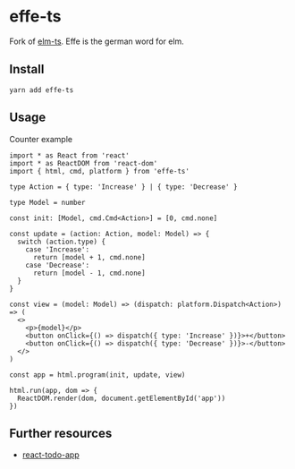 # effe-ts

Fork of [elm-ts](https://github.com/gcanti/elm-ts). Effe is the german word for elm.

## Install

```
yarn add effe-ts
```

## Usage

Counter example

```tsx
import * as React from 'react'
import * as ReactDOM from 'react-dom'
import { html, cmd, platform } from 'effe-ts'

type Action = { type: 'Increase' } | { type: 'Decrease' }

type Model = number

const init: [Model, cmd.Cmd<Action>] = [0, cmd.none]

const update = (action: Action, model: Model) => {
  switch (action.type) {
    case 'Increase':
      return [model + 1, cmd.none]
    case 'Decrease':
      return [model - 1, cmd.none]
  }
}

const view = (model: Model) => (dispatch: platform.Dispatch<Action>) => (
  <>
    <p>{model}</p>
    <button onClick={() => dispatch({ type: 'Increase' })}>+</button>
    <button onClick={() => dispatch({ type: 'Decrease' })}>-</button>
  </>
)

const app = html.program(init, update, view)

html.run(app, dom => {
  ReactDOM.render(dom, document.getElementById('app'))
})
```

## Further resources

 * [react-todo-app](https://github.com/werk85/react-todo-app)